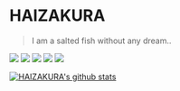  # HAIZAKURA

 > I am a salted fish without any dream..

![](https://img.shields.io/badge/-JavaScript-e5cd0c?style=flat-square&logo=JavaScript&labelColor=f7df1e&logoColor=000) ![](https://img.shields.io/badge/-CSS3-1572b6?style=flat-square&logo=CSS3&labelColor=1572b6) ![](https://img.shields.io/badge/-Stylus-333?style=flat-square&logo=Stylus&logoColor=fff) ![](https://img.shields.io/badge/-HTML5-e34f26?style=flat-square&logo=HTML5&logoColor=fff) ![](https://img.shields.io/badge/-Node.js-339933?style=flat-square&logo=Node.js&logoColor=fff)

 [![HAIZAKURA's github stats](https://github-readme-stats.vercel.app/api?username=HAIZAKURA)](https://github.com/HAIZAKURA)
